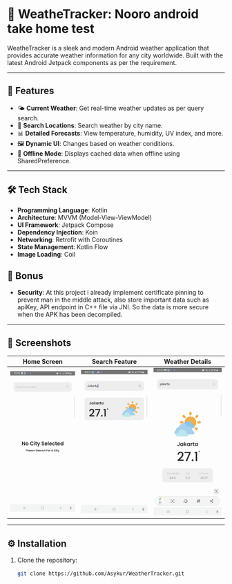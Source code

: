 # 🌟 WeatheTracker: Nooro android take home test

WeatheTracker is a sleek and modern Android weather application that provides accurate weather information for any city worldwide. Built with the latest Android Jetpack components as per the requirement.

---

## 🚀 Features
- 🌤 **Current Weather**: Get real-time weather updates as per query search.
- 📍 **Search Locations**: Search weather by city name.
- 📊 **Detailed Forecasts**: View temperature, humidity, UV index, and more.
- 🖼️ **Dynamic UI**: Changes based on weather conditions.
- 🔄 **Offline Mode**: Displays cached data when offline using SharedPreference.

---

## 🛠️ Tech Stack
- **Programming Language**: Kotlin
- **Architecture**: MVVM (Model-View-ViewModel)
- **UI Framework**: Jetpack Compose
- **Dependency Injection**: Koin
- **Networking**: Retrofit with Coroutines
- **State Management**: Kotlin Flow
- **Image Loading**: Coil

## 🚀 Bonus
- **Security**: At this project i already implement certificate pinning to prevent man in the middle attack, also store important data such as apiKey, API endpoint in C++ file via JNI. So the data is more secure when the APK has been decompiled.

---

## 📱 Screenshots
| Home Screen                    | Search Feature                     | Weather Details                   |
|--------------------------------|------------------------------------|-----------------------------------|
| ![Home](screenshots/empty.png) | ![Details](screenshots/search.png) | ![Search](screenshots/detail.png) |

---

## ⚙️ Installation
1. Clone the repository:
   ```bash
   git clone https://github.com/Asykur/WeatherTracker.git
